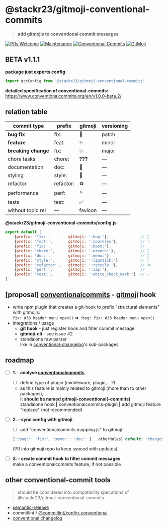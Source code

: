 # @stackr23/gitmoji-conventional-commits 
> __add gitmojis to conventional commit messages__

[![PRs Welcome][pr-welcome]](http://makeapullrequest.com)
[![Maintenance][maintenance-img]][maintenance-url]
[![Conventional Commits](https://img.shields.io/badge/Conventional%20Commits-1.0.0-yellow.svg)](https://conventionalcommits.org)
[![GitMoji][gitmoji-img]][gitmoji-url]

<!-- badge urls - colors: #44CC11, #FFDD67, #FF5A79 -->

[gitmoji-img]: https://img.shields.io/badge/%F0%9F%98%BB-gitmoji-FFDD67.svg?style=flat-square?style=flat-square  
[gitmoji-url]: https://gitmoji.carloscuesta.me  
[maintenance-img]: https://img.shields.io/badge/Maintained%3F-yes-green.svg
[maintenance-url]: https://GitHub.com/stackR23/react23/graphs/commit-activity
[pr-welcome]: https://img.shields.io/badge/PRs-welcome-brightgreen.svg?style=flat-square
<!-- /badge urls -->

## BETA v1.1.1

__package just exports config__ 
```javascript
import gccConfig from '@stackr23/gitmoji-conventional-commits'
```

__detailed specification of conventional-commits:__  
https://www.conventionalcommits.org/en/v1.0.0-beta.2/

## relation table  

| commit type          | prefix | gitmoji    | versioning |
|--------------------- |--------|------------|------------|
| __bug fix__          | fix:      | :bug:              | patch      |
| __feature__          | feat:     | :sparkles:         | minor      |
| __breaking change__  | fix:      | :boom:             | major      |
| chore tasks          | chore:    | __???__            | —          |
| documentation        | doc:      | :memo:             | —          |
| styling              | style:    | :lipstick:         | —          |
| refactor             | refactor: | :recycle:          | —          |
| performance          | perf:     | :zap:              | —          |
| tests                | test:     | :white_check_mark: | —          |
| without topic rel    | —         | favicon            | —          |

__@stackr23/gitmoji-conventional-commits/config.js__
```javascript
export default [
    {prefix: 'fix:',        gitmoji: ':bug:'},              // 🐛
    {prefix: 'feat:',       gitmoji: ':sparkles'},          // ✨
    {prefix: 'fix:',        gitmoji: ':boom:'},             //
    {prefix: 'chore:',      gitmoji: ':wrench:'},           // 🔧
    {prefix: 'doc:',        gitmoji: ':memo:'},             // 📝
    {prefix: 'style:',      gitmoji: ':lipstick:'},         // 💄
    {prefix: 'refactor:',   gitmoji: ':recycle:'},          // ♻
    {prefix: 'perf:',       gitmoji: ':zap:'},              //
    {prefix: 'test:',       gitmoji: ':white_check_mark:'}  // ✅
]

```

## [proposal] [conventionalcommits](https://www.conventionalcommits.org/) - [gitmoji](https://gitmoji.carloscuesta.me/) hook  
* write npm plugin that creates a git-hook to prefix "structural elements" with gitmojis:  
  `fix: #33 header menu open()` => `:bug: fix: #33 header menu open()`
* integrations / usage
  * __git hook__ - just register hook and filter commit message  
  * __gitmoji-cli__ - see issue #2  
  * standalone raw parser  
    like in [conventional-changelog](https://github.com/conventional-changelog/conventional-changelog)'s sub-packages

## roadmap
* [ ] __1. - analyse [conventionalcommits](https://www.conventionalcommits.org/)__  
  * [ ] define type of plugin (middleware, plugin, ...?)  
  * as this feature is mainly related to gitmoji (more than to other packages),  
  it __should be named gitmoji-conventional(-commits)__  
  standalone hook __|__ conventionalcommits-plugin __|__ add gitmoji feature "replace" (not recommended)
* [ ] __2. - sync config with gitmoji__  
  * [ ] add "conventionalcommits.mapping.js" to gitmoji  
  ```javascript
  {':bug:': 'fix:',':memo:': 'doc:' {...otherRules} default: 'change:'}
  ```  
  (PR into gitmoji repo to keep synced with updates)  

* [ ] __3. - create commit hook to filter commit messages__  
  make a conventionalcommits feature, if not possible  

## other conventional-commit tools
> should be considered into compatibility specations of @stackr23/gitmoji-conventional-commits

* [semantic-release](https://github.com/semantic-release/semantic-release)  
* commitlint / [@commitlint/config-conventional](https://www.npmjs.com/package/@commitlint/config-conventional)  
* [conventional changelog](https://github.com/conventional-changelog/conventional-changelog)  


